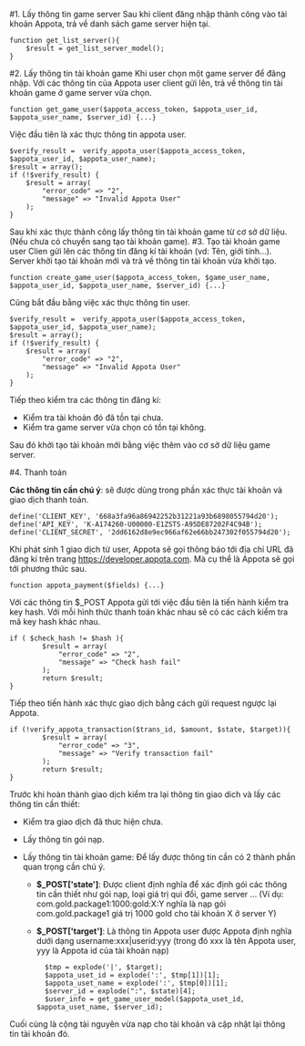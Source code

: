 #1. Lấy thông tin game server
Sau khi client đăng nhập thành công vào tài khoản Appota, trả về danh sách game server hiện tại.

	function get_list_server(){
	    $result = get_list_server_model();
	}
#2. Lấy thông tin tài khoản game
Khi user chọn một game server để đăng nhập. Với các thông tin của Appota user client gửi lên, trả về thông tin tài khoản game ở game server vừa chọn.

	function get_game_user($appota_access_token, $appota_user_id, $appota_user_name, $server_id) {...} 
Việc đầu tiên là xác thực thông tin appota user.

	$verify_result =  verify_appota_user($appota_access_token, $appota_user_id, $appota_user_name);
    $result = array();
    if (!$verify_result) {
        $result = array(
            "error_code" => "2",
            "message" => "Invalid Appota User"
        );
    }
Sau khi xác thực thành công lấy thông tin tài khoản game từ cơ sở dữ liệu. (Nếu chưa có chuyển sang tạo tài khoản game).
#3. Tạo tài khoản game user
Clien gửi lên các thông tin đăng kí tài khoản (vd: Tên, giới tính...). Server khởi tạo tài khoản mới và trả về thông tin tài khoản vừa khởi tạo.

	function create_game_user($appota_access_token, $game_user_name, $appota_user_id, $appota_user_name, $server_id) {...}
Cũng bắt đầu bằng việc xác thực thông tin user.

	$verify_result =  verify_appota_user($appota_access_token, $appota_user_id, $appota_user_name);
    $result = array();
    if (!$verify_result) {
        $result = array(
            "error_code" => "2",
            "message" => "Invalid Appota User"
        );
    }
Tiếp theo kiểm tra các thông tin đăng kí:

- Kiểm tra tài khoản đó đã tồn tại chưa. 
- Kiểm tra game server vừa chọn có tồn tại không.

Sau đó khởi tạo tài khoản mới bằng việc thêm vào cơ sở dữ liệu game server.

#4. Thanh toán

<b>Các thông tin cần chú ý</b>: sẽ được dùng trong phần xác thực tài khoản và giao dịch thanh toán.
	
	define('CLIENT_KEY', '668a3fa96a86942252b31221a93b6898055794d20');
	define('API_KEY', 'K-A174260-U00000-E1ZSTS-A95DE87202F4C94B');
	define('CLIENT_SECRET', '2dd6162d8e9ec966af62e66bb247302f055794d20');

Khi phát sinh 1 giao dịch từ user, Appota sẽ gọi thông báo tới địa chỉ URL đã đăng kí trên trang https://developer.appota.com. Mà cụ thể là Appota sẽ gọi tới phương thức sau.

	function appota_payment($fields) {...}

Với các thông tin $_POST Appota gửi tới việc đầu tiên là tiến hành kiểm tra key hash. Với mỗi hình thức thanh toán khác nhau sẽ có các cách kiểm tra mã key hash khác nhau.

	if ( $check_hash != $hash ){
            $result = array(
                "error_code" => "2",
                "message" => "Check hash fail"
            );
            return $result;
    }

Tiếp theo tiến hành xác thực giao dịch bằng cách gửi request ngược lại Appota.

	if (!verify_appota_transaction($trans_id, $amount, $state, $target)){
            $result = array(
                "error_code" => "3",
                "message" => "Verify transaction fail"
            );
            return $result;
    } 

Trước khi hoàn thành giao dịch kiểm tra lại thông tin giao dich và lấy các thông tin cần thiết:
 
- Kiểm tra giao dịch đã thưc hiện chưa.
- Lấy thông tin gói nạp.
- Lấy thông tin tài khoản game: Để lấy được thông tin cần có 2 thành phần quan trọng cần chú ý.

	- <b>$_POST['state']</b>: Được client định nghĩa để xác định gói các thông tin cần thiết như gói nạp, loại giá trị qui đổi, game server ... (Ví dụ: com.gold.package1:1000:gold:X:Y nghĩa là nạp gói com.gold.package1 giá trị 1000 gold cho tài khoản X ở server Y)
	- <b>$_POST['target']</b>: Là thông tin Appota user được Appota định nghĩa dưới dạng username:xxx|userid:yyy (trong đó xxx là tên Appota user, yyy là Appota id của tài khoản nạp)
		
			$tmp = explode('|', $target);
	    	$appota_uset_id = explode(':', $tmp[1])[1];
		    $appota_uset_name = explode(':', $tmp[0])[1];
		    $server_id = explode(":", $state)[4];
		    $user_info = get_game_user_model($appota_uset_id, $appota_uset_name, $server_id); 

Cuối cùng là cộng tài nguyên vừa nạp cho tài khoản và cập nhật lại thông tin tài khoản đó.